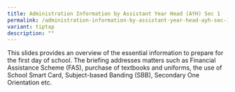 ```yaml
---
title: Administration Information by Assistant Year Head (AYH) Sec 1
permalink: /administration-information-by-assistant-year-head-ayh-sec-1/
variant: tiptap
description: ""
---
```

<p>This slides provides an overview of the essential information to prepare
for the first day of school. The briefing addresses matters such as Financial
Assistance Scheme (FAS), purchase of textbooks and uniforms, the use of
School Smart Card, Subject-based Banding (SBB), Secondary One Orientation
etc.</p>